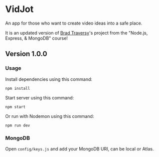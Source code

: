 # VidJot

An app for those who want to create video ideas into a safe place.

It is an updated version of [Brad Traversy](https://traversymedia.com)'s project from the "Node.js, Express, & MongoDB" course!

## Version 1.0.0

### Usage

Install dependencies using this command:

```shell
npm install
```

Start server using this command:

```shell
npm start
```

Or run with Nodemon using this command:

```shell
npm run dev
```

### MongoDB

Open `config/keys.js` and add your MongoDB URI, can be local or Atlas.
